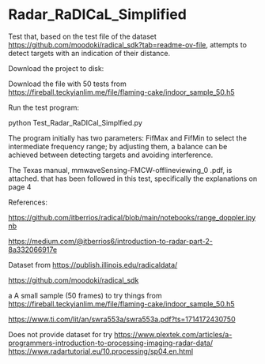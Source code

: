 # Radar_RaDICaL_Simplified
Test that, based on the test file of the dataset https://github.com/moodoki/radical_sdk?tab=readme-ov-file, attempts to detect targets with an indication of their distance.

Download the project to disk:

Download the file with 50 tests from https://fireball.teckyianlim.me/file/flaming-cake/indoor_sample_50.h5

Run the test program:

python Test_Radar_RaDICal_Simplfied.py

The program initially has two parameters: FifMax and FifMin to select the intermediate frequency range; by adjusting them, a balance can be achieved between detecting targets and avoiding interference.

The Texas manual, mmwaveSensing-FMCW-offlineviewing_0 .pdf, is attached. that has been followed in this test, specifically the explanations on page 4

References:

https://github.com/itberrios/radical/blob/main/notebooks/range_doppler.ipynb

https://medium.com/@itberrios6/introduction-to-radar-part-2-8a332066917e

Dataset from
https://publish.illinois.edu/radicaldata/

https://github.com/moodoki/radical_sdk

a A small sample (50 frames) to try things from
https://fireball.teckyianlim.me/file/flaming-cake/indoor_sample_50.h5

https://www.ti.com/lit/an/swra553a/swra553a.pdf?ts=1714172430750

Does not provide dataset for try
https://www.plextek.com/articles/a-programmers-introduction-to-processing-imaging-radar-data/
https://www.radartutorial.eu/10.processing/sp04.en.html
